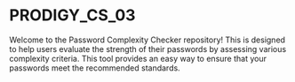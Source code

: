 # PRODIGY_CS_03
Welcome to the Password Complexity Checker repository! This is designed to help users evaluate the strength of their passwords by assessing various complexity criteria. This tool provides an easy way to ensure that your passwords meet the recommended standards.
